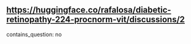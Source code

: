 ## https://huggingface.co/rafalosa/diabetic-retinopathy-224-procnorm-vit/discussions/2

contains_question: no